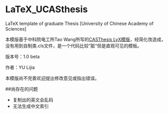 LaTeX_UCASthesis
================

LaTeX template of graduate Thesis [University of Chinese Academy of Sciences]

本模版基于中科院电工所Tao Wang所写的[CASThesis LyX模版](http://code.google.com/p/cas-lyx-template/)，经简化改造成，没有用到自制类.cls文件，是一个代码比较”脏“但是直观可见的模板。

版本号：1.0 beta

作者：YU Lijia

本模版尚不完善欢迎提出修改意见或指出错误。

##尚存在的问题
- 复制出的英文会乱码
- 无法生成中文索引

